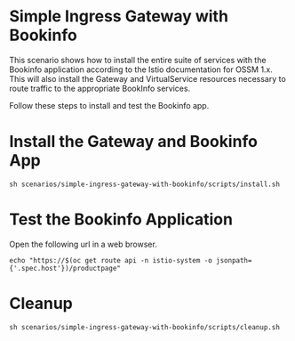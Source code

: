 # Simple Ingress Gateway with Bookinfo

This scenario shows how to install the entire suite of services with the Bookinfo application according to the Istio documentation for OSSM 1.x.  This will also install the Gateway and VirtualService resources necessary to route traffic to the appropriate BookInfo services.

Follow these steps to install and test the Bookinfo app.

# Install the Gateway and Bookinfo App

```sh scenarios/simple-ingress-gateway-with-bookinfo/scripts/install.sh```

# Test the Bookinfo Application

Open the following url in a web browser.

```echo "https://$(oc get route api -n istio-system -o jsonpath={'.spec.host'})/productpage"```

# Cleanup

```sh scenarios/simple-ingress-gateway-with-bookinfo/scripts/cleanup.sh```